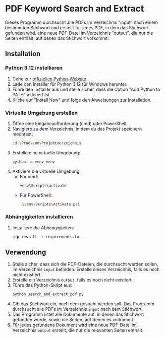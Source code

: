 # PDF Keyword Search and Extract

Dieses Programm durchsucht alle PDFs im Verzeichnis "input" nach einem bestimmten Stichwort und erstellt für jedes PDF, in dem das Stichwort gefunden wird, eine neue PDF-Datei im Verzeichnis "output", die nur die Seiten enthält, auf denen das Stichwort vorkommt.

## Installation

### Python 3.12 installieren

1. Gehe zur [offiziellen Python-Website](https://www.python.org/downloads/).
2. Lade den Installer für Python 3.12 für Windows herunter.
3. Führe den Installer aus und stelle sicher, dass die Option "Add Python to PATH" aktiviert ist.
4. Klicke auf "Install Now" und folge den Anweisungen zur Installation.

### Virtuelle Umgebung erstellen

1. Öffne eine Eingabeaufforderung (cmd) oder PowerShell.
2. Navigiere zu dem Verzeichnis, in dem du das Projekt speichern möchtest:
    ```sh
    cd \Pfad\zum\Projektverzeichnis
    ```
3. Erstelle eine virtuelle Umgebung:
    ```sh
    python -m venv venv
    ```
4. Aktiviere die virtuelle Umgebung:
    - Für cmd:
        ```sh
        venv\Scripts\activate
        ```
    - Für PowerShell:
        ```sh
        .\venv\Scripts\Activate.ps1
        ```

### Abhängigkeiten installieren

1. Installiere die Abhängigkeiten:
    ```sh
    pip install -r requirements.txt
    ```

## Verwendung

1. Stelle sicher, dass sich die PDF-Dateien, die durchsucht werden sollen, im Verzeichnis `input` befinden. Erstelle dieses Verzeichnis, falls es noch nicht existiert.
2. Erstelle ein Verzeichnis `output`, falls es noch nicht existiert.
3. Führe das Python-Skript aus:
    ```sh
    python search_and_extract_pdf.py
    ```
4. Gib das Stichwort ein, nach dem gesucht werden soll. Das Programm durchsucht alle PDFs im Verzeichnis `input` nach dem Stichwort.
5. Das Programm listet alle Dokumente auf, in denen das Stichwort gefunden wurde, sowie die Seiten, auf denen es vorkommt.
6. Für jedes gefundene Dokument wird eine neue PDF-Datei im Verzeichnis `output` erstellt, die nur die relevanten Seiten enthält.
